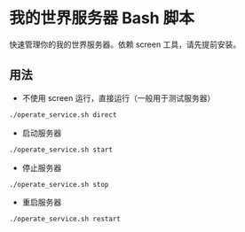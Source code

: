# 我的世界服务器 Bash 脚本
快速管理你的我的世界服务器。依赖 screen 工具，请先提前安装。

## 用法
- 不使用 screen 运行，直接运行（一般用于测试服务器）
```bash
./operate_service.sh direct
```
- 启动服务器
```bash
./operate_service.sh start
```

- 停止服务器
```bash
./operate_service.sh stop
```

- 重启服务器
```bash
./operate_service.sh restart
```